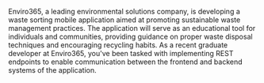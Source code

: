 Enviro365, a leading environmental solutions company, is developing a waste sorting mobile application aimed at promoting sustainable waste management practices. The application will serve as an educational tool for individuals and communities, providing guidance on proper waste disposal techniques and encouraging recycling habits. As a recent graduate developer at Enviro365, you've been tasked with implementing REST endpoints to enable communication between the frontend and backend systems of the application.
